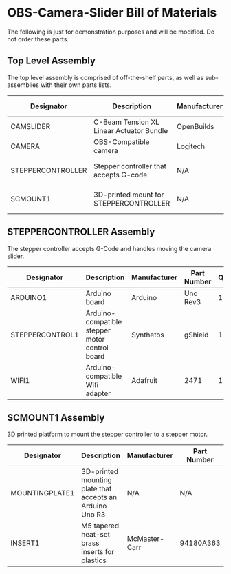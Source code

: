 # OBS-Camera-Slider Bill of Materials

The following is just for demonstration purposes and will be modified. Do not order these parts.

## Top Level Assembly
The top level assembly is comprised of off-the-shelf parts, as well as sub-assemblies with their own parts lists.

|Designator|Description|Manufacturer|Part Number|Quantity|Unit of Measure|Supplier|
|---|---|---|---|---|---|---|
|CAMSLIDER|C-Beam Tension XL Linear Actuator Bundle|OpenBuilds|3045-Bundle|1|EA|Makerparts.ca|
|CAMERA|OBS-Compatible camera|Logitech|C920|1|EA|Best Buy|
|STEPPERCONTROLLER|Stepper controller that accepts G-code|N/A|N/A|1|EA|Sub-Assembly, see below|
|SCMOUNT1|3D-printed mount for STEPPERCONTROLLER|N/A|N/A|1|EA|Sub-Assembly, see below|

## STEPPERCONTROLLER Assembly
The stepper controller accepts G-Code and handles moving the camera slider.

|Designator|Description|Manufacturer|Part Number|Quantity|Unit of Measure|Supplier|
|---|---|---|---|---|---|---|
|ARDUINO1|Arduino board|Arduino|Uno Rev3|1|EA|Digikey|
|STEPPERCONTROL1|Arduino-compatible stepper motor control board|Synthetos|gShield|1|EA|Digikey.ca|
|WIFI1|Arduino-compatible Wifi adapter|Adafruit|2471|1|EA|Digikey.ca|

## SCMOUNT1 Assembly
3D printed platform to mount the stepper controller to a stepper motor.

|Designator|Description|Manufacturer|Part Number|Quantity|Unit of Measure|Supplier|
|---|---|---|---|---|---|---|
|MOUNTINGPLATE1|3D-printed mounting plate that accepts an Arduino Uno R3|N/A|N/A|1|EA|See hardware folder|
|INSERT1|M5 tapered heat-set brass inserts for plastics|McMaster-Carr|94180A363|4|EA|Makerparts.ca|
